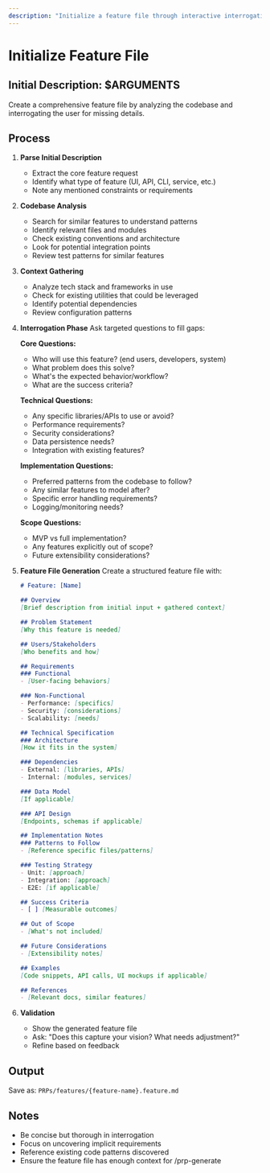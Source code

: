 ```yaml
---
description: "Initialize a feature file through interactive interrogation: /prp-init <initial-description>"
---
```


# Initialize Feature File

## Initial Description: $ARGUMENTS

Create a comprehensive feature file by analyzing the codebase and interrogating the user for missing details.

## Process

1. **Parse Initial Description**
   - Extract the core feature request
   - Identify what type of feature (UI, API, CLI, service, etc.)
   - Note any mentioned constraints or requirements

2. **Codebase Analysis**
   - Search for similar features to understand patterns
   - Identify relevant files and modules
   - Check existing conventions and architecture
   - Look for potential integration points
   - Review test patterns for similar features

3. **Context Gathering**
   - Analyze tech stack and frameworks in use
   - Check for existing utilities that could be leveraged
   - Identify potential dependencies
   - Review configuration patterns

4. **Interrogation Phase**
   Ask targeted questions to fill gaps:
   
   **Core Questions:**
   - Who will use this feature? (end users, developers, system)
   - What problem does this solve?
   - What's the expected behavior/workflow?
   - What are the success criteria?
   
   **Technical Questions:**
   - Any specific libraries/APIs to use or avoid?
   - Performance requirements?
   - Security considerations?
   - Data persistence needs?
   - Integration with existing features?
   
   **Implementation Questions:**
   - Preferred patterns from the codebase to follow?
   - Any similar features to model after?
   - Specific error handling requirements?
   - Logging/monitoring needs?
   
   **Scope Questions:**
   - MVP vs full implementation?
   - Any features explicitly out of scope?
   - Future extensibility considerations?

5. **Feature File Generation**
   Create a structured feature file with:
   ```markdown
   # Feature: [Name]
   
   ## Overview
   [Brief description from initial input + gathered context]
   
   ## Problem Statement
   [Why this feature is needed]
   
   ## Users/Stakeholders
   [Who benefits and how]
   
   ## Requirements
   ### Functional
   - [User-facing behaviors]
   
   ### Non-Functional
   - Performance: [specifics]
   - Security: [considerations]
   - Scalability: [needs]
   
   ## Technical Specification
   ### Architecture
   [How it fits in the system]
   
   ### Dependencies
   - External: [libraries, APIs]
   - Internal: [modules, services]
   
   ### Data Model
   [If applicable]
   
   ### API Design
   [Endpoints, schemas if applicable]
   
   ## Implementation Notes
   ### Patterns to Follow
   - [Reference specific files/patterns]
   
   ### Testing Strategy
   - Unit: [approach]
   - Integration: [approach]
   - E2E: [if applicable]
   
   ## Success Criteria
   - [ ] [Measurable outcomes]
   
   ## Out of Scope
   - [What's not included]
   
   ## Future Considerations
   - [Extensibility notes]
   
   ## Examples
   [Code snippets, API calls, UI mockups if applicable]
   
   ## References
   - [Relevant docs, similar features]
   ```

6. **Validation**
   - Show the generated feature file
   - Ask: "Does this capture your vision? What needs adjustment?"
   - Refine based on feedback

## Output
Save as: `PRPs/features/{feature-name}.feature.md`

## Notes
- Be concise but thorough in interrogation
- Focus on uncovering implicit requirements
- Reference existing code patterns discovered
- Ensure the feature file has enough context for /prp-generate